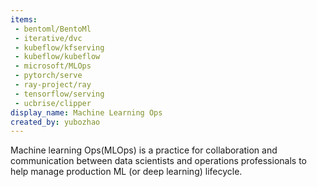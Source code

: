 ```yaml
---
items:
 - bentoml/BentoMl
 - iterative/dvc
 - kubeflow/kfserving
 - kubeflow/kubeflow
 - microsoft/MLOps
 - pytorch/serve
 - ray-project/ray
 - tensorflow/serving
 - ucbrise/clipper
display_name: Machine Learning Ops
created_by: yubozhao
---
```

Machine learning Ops(MLOps) is a practice for collaboration and communication between data scientists and operations professionals to help manage production ML (or deep learning) lifecycle.
